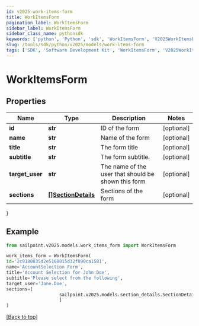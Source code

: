 ```yaml
---
id: v2025-work-items-form
title: WorkItemsForm
pagination_label: WorkItemsForm
sidebar_label: WorkItemsForm
sidebar_class_name: pythonsdk
keywords: ['python', 'Python', 'sdk', 'WorkItemsForm', 'V2025WorkItemsForm'] 
slug: /tools/sdk/python/v2025/models/work-items-form
tags: ['SDK', 'Software Development Kit', 'WorkItemsForm', 'V2025WorkItemsForm']
---
```


# WorkItemsForm


## Properties

Name | Type | Description | Notes
------------ | ------------- | ------------- | -------------
**id** | **str** | ID of the form | [optional] 
**name** | **str** | Name of the form | [optional] 
**title** | **str** | The form title | [optional] 
**subtitle** | **str** | The form subtitle. | [optional] 
**target_user** | **str** | The name of the user that should be shown this form | [optional] 
**sections** | [**[]SectionDetails**](section-details) | Sections of the form | [optional] 
}

## Example

```python
from sailpoint.v2025.models.work_items_form import WorkItemsForm

work_items_form = WorkItemsForm(
id='2c9180835d2e5168015d32f890ca1581',
name='AccountSelection Form',
title='Account Selection for John.Doe',
subtitle='Please select from the following',
target_user='Jane.Doe',
sections=[
                    sailpoint.v2025.models.section_details.SectionDetails()
                    ]
)

```
[[Back to top]](#) 

